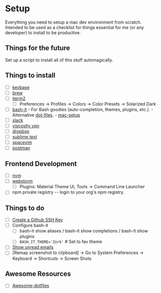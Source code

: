 # Setup

Everything you need to setup a mac dev environment from scratch. 
Intended to be used as a checklist for things essential for me (or any developer) to install to be productive. 

## Things for the future
Set up a script to install all of this stuff automagically. 

## Things to install
- [ ] [keybase](https://keybase.io/)
- [ ] [brew](https://brew.sh/) 
- [ ] [iterm2](https://sourabhbajaj.com/mac-setup/iTerm/)
  - [ ] Preferences -> Profiles -> Colors -> Color Presets -> Solarized Dark
- [ ] [bash-it](https://github.com/Bash-it/bash-it) - For Bash goodies (auto-completion, themes, plugins, etc.). 
      - Alternative [dot-files](https://dotfiles.github.io/).
      - [mac-setup](https://sourabhbajaj.com/mac-setup/)
- [ ] [slack](https://slack.com/downloads/osx)
- [ ] [viscosity vpn](https://www.sparklabs.com/viscosity/download/)
- [ ] [dropbox](https://www.dropbox.com/install)
- [ ] [sublime text](https://www.sublimetext.com/3)
- [ ] [spacevim](https://github.com/SpaceVim/SpaceVim)
- [ ] [postman](https://www.getpostman.com/download?platform=mac&utm_source=site&utm_medium=apps&utm_campaign=macapp)

## Frontend Development 
- [ ] [nvm](https://github.com/creationix/nvm)
- [ ] [webstorm](https://www.jetbrains.com/webstorm/)
  - [ ] Plugins: Material Theme UI, Tools -> Command Line Launcher
- [ ] npm private registry -- login to your org's npm registry.

## Things to do 
- [ ] [Create a Github SSH Key](https://help.github.com/articles/generating-a-new-ssh-key-and-adding-it-to-the-ssh-agent/)
- [ ] Configure bash-it 
  - [ ] bash-it show aliases / bash-it show completions / bash-it show plugins
  - [ ] `BASH_IT_THEME='Zork'` # Set to fav theme
- [ ] [Show unread emails](http://osxdaily.com/2016/06/08/show-unread-emails-mail-mac/)
- [ ] [Remap screenshot to clipboard] -> Go to System Preferences -> Keyboard -> Shortcuts -> Screen Shots

## Awesome Resources 
- [ ] [Awesome-dotfiles](https://github.com/webpro/awesome-dotfiles)

